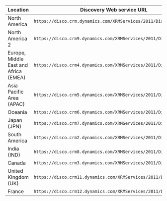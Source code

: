 |Location|Discovery Web service URL|
|--------------|-------------------------------| 
|North America|`https://disco.crm.dynamics.com/XRMServices/2011/Discovery.svc`|
|North America 2|`https://disco.crm9.dynamics.com/XRMServices/2011/Discovery.svc`|
|Europe, Middle East and Africa (EMEA)|`https://disco.crm4.dynamics.com/XRMServices/2011/Discovery.svc`|
|Asia Pacific Area (APAC)|`https://disco.crm5.dynamics.com/XRMServices/2011/Discovery.svc`|
|Oceania|`https://disco.crm6.dynamics.com/XRMServices/2011/Discovery.svc`|
|Japan (JPN)|`https://disco.crm7.dynamics.com/XRMServices/2011/Discovery.svc`|
|South America|`https://disco.crm2.dynamics.com/XRMServices/2011/Discovery.svc`|
|India (IND)|`https://disco.crm8.dynamics.com/XRMServices/2011/Discovery.svc`|
|Canada|`https://disco.crm3.dynamics.com/XRMServices/2011/Discovery.svc`|
|United Kingdom (UK)|`https://disco.crm11.dynamics.com/XRMServices/2011/Discovery.svc`|
|France|`https://disco.crm12.dynamics.com/XRMServices/2011/Discovery.svc`|
